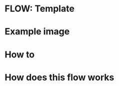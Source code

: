 # FLOW: Template

<!-- Insert a description for the example flow. Describe the use case or its specialty. -->

# Example image
<!-- Insert an example image -->
<!-- ![image](./doc/example.png) -->

# How to

<!-- Describe the necessary steps to get this flow running -->

# How does this flow works

<!-- Describe the flow and how it works -->
